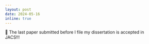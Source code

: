 ```yaml
---
layout: post
date: 2024-05-16 
inline: true
---
```


:memo: The last paper submitted before I file my dissertation is accepted in JACS!!!